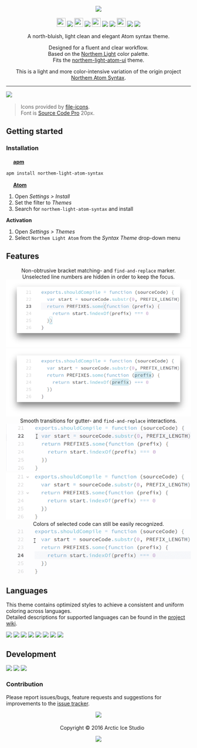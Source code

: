 <p align="center"><img src="https://cdn.rawgit.com/arcticicestudio/northem-light-atom-syntax/develop/assets/northem-light-atom-syntax-banner.svg"/></p>

<p align="center"><img src="https://cdn.travis-ci.org/images/favicon-c566132d45ab1a9bcae64d8d90e4378a.svg" width=24 height=24/> <a href="https://travis-ci.org/arcticicestudio/northem-light-atom-syntax"><img src="https://img.shields.io/travis/arcticicestudio/northem-light-atom-syntax/develop.svg"/></a> <img src="https://circleci.com/favicon.ico" width=24 height=24/> <a href="https://circleci.com/gh/arcticicestudio/northem-light-atom-syntax"><img src="https://circleci.com/gh/arcticicestudio/northem-light-atom-syntax.svg?style=shield&circle-token=87ce6ff66cfdc57649f4d7cad6fa5282fcddd7fa"/></a> <img src="https://assets-cdn.github.com/favicon.ico" width=24 height=24/> <a href="https://github.com/arcticicestudio/northem-light-atom-syntax/releases/latest"><img src="https://img.shields.io/github/release/arcticicestudio/northem-light-atom-syntax.svg"/></a> <a href="https://github.com/arcticicestudio/northem-light/releases/tag/v2.0.1"><img src="https://img.shields.io/badge/Northem_Light-v2.0.1-blue.svg"/></a> <img src="https://atom.io/favicon.ico" width=24 height=24/> <a href="https://atom.io/themes/northem-light-atom-syntax"><img src="https://img.shields.io/apm/v/northem-light-atom-syntax.svg"/></a> <a href="https://atom.io/themes/northem-light-atom-syntax"><img src="https://img.shields.io/apm/dm/northem-light-atom-syntax.svg"/></a></p>

<p align="center">A north-bluish, light clean and elegant Atom syntax theme.</p>

<p align="center">Designed for a fluent and clear workflow.<br>
Based on the <a href="https://github.com/arcticicestudio/northem-light">Northem Light</a> color palette.<br>
Fits the <a href="https://atom.io/themes/northem-light-atom-ui">northem-light-atom-ui</a> theme.</p>

<p align="center">This is a light and more color-intensive variation of the origin project <a href="https://github.com/arcticicestudio/northem-atom-syntax">Northem Atom Syntax</a>.</p>

---

![][scrot-top]
> Icons provided by [file-icons](https://atom.io/packages/file-icons).  
Font is [Source Code Pro](https://adobe-fonts.github.io/source-code-pro) 20px.

## Getting started
### Installation
**<img src="https://atom.io/favicon.ico" width=16 height=16/> [apm](https://github.com/atom/apm)**  
```shell
apm install northem-light-atom-syntax
```

**<img src="https://atom.io/favicon.ico" width=16 height=16/> [Atom](https://atom.io)**  
  1. Open *Settings > Install*
  2. Set the filter to *Themes*
  3. Search for `northem-light-atom-syntax` and install

**Activation**
  1. Open *Settings > Themes*
  2. Select `Northem Light Atom` from the *Syntax Theme* drop-down menu

## Features
<p align="center">Non-obtrusive bracket matching- and <code>find-and-replace</code> marker.<br>Unselected line numbers are hidden in order to keep the focus.<br><img src="https://raw.githubusercontent.com/arcticicestudio/northem-light-atom-syntax/develop/assets/scrot-feature-bracketmarker.png"/><br><img src="https://raw.githubusercontent.com/arcticicestudio/northem-light-atom-syntax/develop/assets/scrot-feature-findandreplace.png"/><br>Smooth transitions for gutter- and <code>find-and-replace</code> interactions.<br><img src="https://raw.githubusercontent.com/arcticicestudio/northem-light-atom-syntax/develop/assets/scrcast-feature-smoothtransition.gif"/><br><img src="https://raw.githubusercontent.com/arcticicestudio/northem-light-atom-syntax/develop/assets/scrcast-feature-findandreplace.gif"/><br>Colors of selected code can still be easily recognized.<br><img src="https://raw.githubusercontent.com/arcticicestudio/northem-light-atom-syntax/develop/assets/scrcast-feature-selection.gif"/></p>

## Languages
This theme contains optimized styles to achieve a consistent and uniform coloring across languages.  
Detailed descriptions for supported languages can be found in the [project wiki](https://github.com/arcticicestudio/northem-light-atom-syntax/wiki/Optimized-Language-Styles).

![][scrot-lang-c]
![][scrot-lang-java]
![][scrot-lang-javascript]
![][scrot-lang-json]
![][scrot-lang-markdown]
![][scrot-lang-php]
![][scrot-lang-python]
![][scrot-lang-ruby]

## Development
[![](https://img.shields.io/badge/Changelog-0.20.0-blue.svg)](https://github.com/arcticicestudio/northem-light-atom-syntax/blob/v0.20.0/CHANGELOG.md) [![](https://img.shields.io/badge/Workflow-gitflow--branching--model-blue.svg)](http://nvie.com/posts/a-successful-git-branching-model) [![](https://img.shields.io/badge/Versioning-ArcVer_0.8.0-blue.svg)](https://github.com/arcticicestudio/arcver)

### Contribution
Please report issues/bugs, feature requests and suggestions for improvements to the [issue tracker](https://github.com/arcticicestudio/northem-light-atom-syntax/issues).

<p align="center"><img src="https://cdn.rawgit.com/arcticicestudio/nord/develop/src/assets/banner-footer-mountains.svg" /></p>

<p align="center"> <img src="http://arcticicestudio.com/favicon.ico" width=16 height=16/> Copyright &copy; 2016 Arctic Ice Studio</p>

<p align="center"><a href="https://github.com/arcticicestudio/northem-light-atom-syntax/develop/LICENSE.md"><img src="https://img.shields.io/badge/License-MIT-blue.svg"/></a></p>

[scrot-lang-c]: https://raw.githubusercontent.com/arcticicestudio/northem-light-atom-syntax/develop/assets/scrot-lang-c.png
[scrot-lang-java]: https://raw.githubusercontent.com/arcticicestudio/northem-light-atom-syntax/develop/assets/scrot-lang-java.png
[scrot-lang-javascript]: https://raw.githubusercontent.com/arcticicestudio/northem-light-atom-syntax/develop/assets/scrot-lang-javascript.png
[scrot-lang-json]: https://raw.githubusercontent.com/arcticicestudio/northem-light-atom-syntax/develop/assets/scrot-lang-json.png
[scrot-lang-markdown]: https://raw.githubusercontent.com/arcticicestudio/northem-light-atom-syntax/develop/assets/scrot-lang-markdown.png
[scrot-lang-php]: https://raw.githubusercontent.com/arcticicestudio/northem-light-atom-syntax/develop/assets/scrot-lang-php.png
[scrot-lang-python]: https://raw.githubusercontent.com/arcticicestudio/northem-light-atom-syntax/develop/assets/scrot-lang-python.png
[scrot-lang-ruby]: https://raw.githubusercontent.com/arcticicestudio/northem-light-atom-syntax/develop/assets/scrot-lang-ruby.png
[scrot-top]: https://raw.githubusercontent.com/arcticicestudio/northem-light-atom-syntax/develop/assets/scrot-top.png
